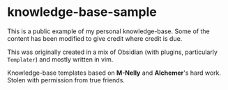 # knowledge-base-sample
This is a public example of my personal knowledge-base. Some of the content has been modified to give credit where credit is due.

This was originally created in a mix of Obsidian (with plugins, particularly `Templater`) and mostly written in vim.

Knowledge-base templates based on **M-Nelly** and **Alchemer**'s hard work. Stolen with permission from true friends.

